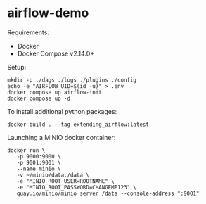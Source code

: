 # airflow-demo

Requirements:
- Docker
- Docker Compose v2.14.0+

Setup:
```
mkdir -p ./dags ./logs ./plugins ./config
echo -e "AIRFLOW_UID=$(id -u)" > .env
docker compose up airflow-init
docker compose up -d
```

To install additional python packages:
```
docker build . --tag extending_airflow:latest
```

Launching a MINIO docker container:
```
docker run \
   -p 9000:9000 \
   -p 9001:9001 \
   --name minio \
   -v ~/minio/data:/data \
   -e "MINIO_ROOT_USER=ROOTNAME" \
   -e "MINIO_ROOT_PASSWORD=CHANGEME123" \
   quay.io/minio/minio server /data --console-address ":9001"
```